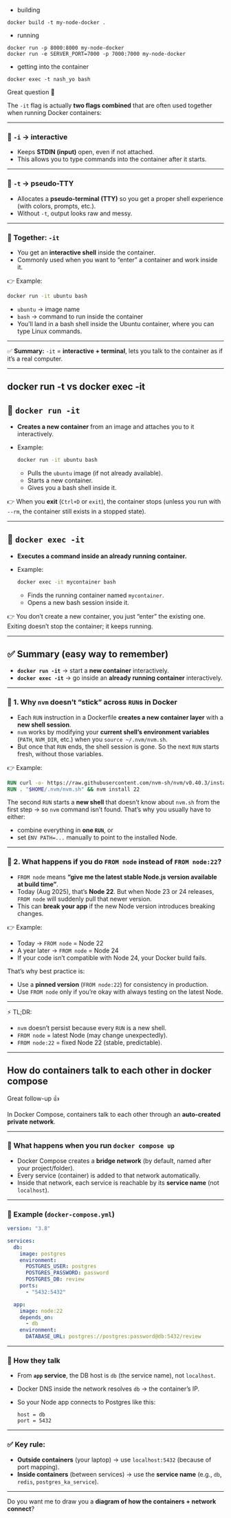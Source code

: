 - building 
```
docker build -t my-node-docker .
```
- running
```
docker run -p 8000:8000 my-node-docker
docker run -e SERVER_PORT=7000 -p 7000:7000 my-node-docker
```
- getting into the container 
```
docker exec -t nash_yo bash
```
Great question 🚀

The `-it` flag is actually **two flags combined** that are often used together when running Docker containers:

---

### 🔹 `-i` → **interactive**

* Keeps **STDIN (input)** open, even if not attached.
* This allows you to type commands into the container after it starts.

---

### 🔹 `-t` → **pseudo-TTY**

* Allocates a **pseudo-terminal (TTY)** so you get a proper shell experience (with colors, prompts, etc.).
* Without `-t`, output looks raw and messy.

---

### 🔹 Together: `-it`

* You get an **interactive shell** inside the container.
* Commonly used when you want to “enter” a container and work inside it.

👉 Example:

```bash
docker run -it ubuntu bash
```

* `ubuntu` → image name
* `bash` → command to run inside the container
* You’ll land in a bash shell inside the Ubuntu container, where you can type Linux commands.

---

✅ **Summary:**
`-it` = **interactive + terminal**, lets you talk to the container as if it’s a real computer.

---

## docker run -t vs docker exec -it


## 🔹 `docker run -it`

* **Creates a new container** from an image and attaches you to it interactively.
* Example:

  ```bash
  docker run -it ubuntu bash
  ```

  * Pulls the `ubuntu` image (if not already available).
  * Starts a new container.
  * Gives you a bash shell inside it.

👉 When you **exit** (`Ctrl+D` or `exit`), the container stops (unless you run with `--rm`, the container still exists in a stopped state).

---

## 🔹 `docker exec -it`

* **Executes a command inside an already running container.**
* Example:

  ```bash
  docker exec -it mycontainer bash
  ```

  * Finds the running container named `mycontainer`.
  * Opens a new bash session inside it.

👉 You don’t create a new container, you just “enter” the existing one. Exiting doesn’t stop the container; it keeps running.

---

## ✅ Summary (easy way to remember)

* **`docker run -it`** → start a **new container** interactively.
* **`docker exec -it`** → go inside an **already running container** interactively.

---
### 🔹 1. Why `nvm` doesn’t “stick” across `RUN`s in Docker

* Each `RUN` instruction in a Dockerfile **creates a new container layer** with a **new shell session**.
* `nvm` works by modifying your **current shell’s environment variables** (`PATH`, `NVM_DIR`, etc.) when you `source ~/.nvm/nvm.sh`.
* But once that `RUN` ends, the shell session is gone.
  So the next `RUN` starts fresh, without those variables.

👉 Example:

```dockerfile
RUN curl -o- https://raw.githubusercontent.com/nvm-sh/nvm/v0.40.3/install.sh | bash
RUN . "$HOME/.nvm/nvm.sh" && nvm install 22
```

The second `RUN` starts a **new shell** that doesn’t know about `nvm.sh` from the first step → so `nvm` command isn’t found.
That’s why you usually have to either:

* combine everything in **one `RUN`**, or
* set `ENV PATH=...` manually to point to the installed Node.

---

### 🔹 2. What happens if you do `FROM node` instead of `FROM node:22`?

* `FROM node` means **“give me the latest stable Node.js version available at build time”**.
* Today (Aug 2025), that’s **Node 22**. But when Node 23 or 24 releases, `FROM node` will suddenly pull that newer version.
* This can **break your app** if the new Node version introduces breaking changes.

👉 Example:

* Today → `FROM node` = Node 22
* A year later → `FROM node` = Node 24
* If your code isn’t compatible with Node 24, your Docker build fails.

That’s why best practice is:

* Use a **pinned version** (`FROM node:22`) for consistency in production.
* Use `FROM node` only if you’re okay with always testing on the latest Node.

---

⚡ TL;DR:

* `nvm` doesn’t persist because every `RUN` is a new shell.
* `FROM node` = latest Node (may change unexpectedly).
* `FROM node:22` = fixed Node 22 (stable, predictable).

---

## How do containers talk to each other in docker compose
Great follow-up 👍

In Docker Compose, containers talk to each other through an **auto-created private network**.

---

### 🔹 What happens when you run `docker compose up`

* Docker Compose creates a **bridge network** (by default, named after your project/folder).
* Every service (container) is added to that network automatically.
* Inside that network, each service is reachable by its **service name** (not `localhost`).

---

### 🔹 Example (`docker-compose.yml`)

```yaml
version: "3.8"

services:
  db:
    image: postgres
    environment:
      POSTGRES_USER: postgres
      POSTGRES_PASSWORD: password
      POSTGRES_DB: review
    ports:
      - "5432:5432"

  app:
    image: node:22
    depends_on:
      - db
    environment:
      DATABASE_URL: postgres://postgres:password@db:5432/review
```

---

### 🔹 How they talk

* From **`app` service**, the DB host is `db` (the service name), not `localhost`.
* Docker DNS inside the network resolves `db` → the container’s IP.
* So your Node app connects to Postgres like this:

  ```
  host = db
  port = 5432
  ```

---

### ✅ Key rule:

* **Outside containers** (your laptop) → use `localhost:5432` (because of port mapping).
* **Inside containers** (between services) → use the **service name** (e.g., `db`, `redis`, `postgres_ka_service`).

---

Do you want me to draw you a **diagram of how the containers + network connect**?

